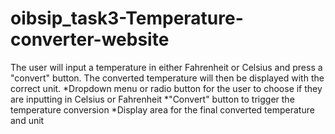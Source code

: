 # oibsip_task3-Temperature-converter-website
The user will input a temperature in either Fahrenheit or Celsius and press a "convert" button. The converted temperature will then be displayed with the correct unit.
*Dropdown menu or radio button for the user to choose if they are inputting in Celsius or Fahrenheit
*"Convert" button to trigger the temperature conversion
*Display area for the final converted temperature and unit
